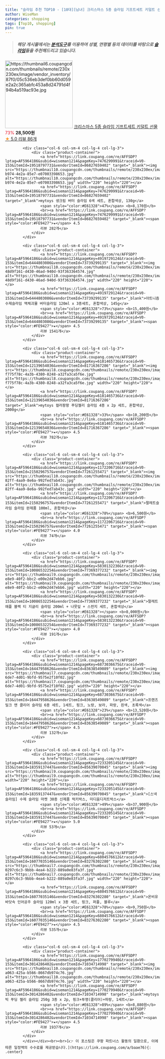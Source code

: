 ```yaml
---
title: "슬라임 추천 TOP10 - [10대][남녀] 크리스마스 5종 슬라임 기프트세트 키덜트 선물"
author: WiseMan
categories: shopping
tags: [Top10, shopping]
pin: true
---
```


> ##### 해당 게시물에서는 [**분석도구**](https://itemscout.io/)를 이용하여 **성별**, **연령별** 등의 데이터를 바탕으로 [**슬라임**](https://link.coupang.com/a/baae76)들을 추천해드리고 있습니다.
<div class="container"><div class="row">
            <div class="col-6 col-sm-4 col-lg-4 col-lg-3">
                <div class="product-container">
                    <a href="https://link.coupang.com/re/AFFSDP?lptag=AF5964186&subid=wiseman1214&pageKey=7733492030&traceid=V0-153&itemId=20787346584&vendorItemId=84198215837" target="_blank"><img src="https://thumbnail6.coupangcdn.com/thumbnails/remote/230x230ex/image/vendor_inventory/87f0/05c536eb3def0bb60d059e2a2c365abfc453a8d24791d4f94b4a519ac93e.jpg" alt="https://thumbnail6.coupangcdn.com/thumbnails/remote/230x230ex/image/vendor_inventory/87f0/05c536eb3def0bb60d059e2a2c365abfc453a8d24791d4f94b4a519ac93e.jpg" width="220" height="220"></a>
                    <a href="https://link.coupang.com/re/AFFSDP?lptag=AF5964186&subid=wiseman1214&pageKey=7733492030&traceid=V0-153&itemId=20787346584&vendorItemId=84198215837" target="_blank">크리스마스 5종 슬라임 기프트세트 키덜트 선물</a>
                    <span style="color:#E61328">73%</span> <b>28,500원</b>
                    <br><a href="https://link.coupang.com/re/AFFSDP?lptag=AF5964186&subid=wiseman1214&pageKey=7733492030&traceid=V0-153&itemId=20787346584&vendorItemId=84198215837" target="_blank"><span style="color:#FE9427">★</span> 5.0
                    리뷰 86개</a>
                </div>
            </div>
            
            <div class="col-6 col-sm-4 col-lg-4 col-lg-3">
                <div class="product-container">
                    <a href="https://link.coupang.com/re/AFFSDP?lptag=AF5964186&subid=wiseman1214&pageKey=7476299991&traceid=V0-153&itemId=19518797731&vendorItemId=86827659402" target="_blank"><img src="https://thumbnail10.coupangcdn.com/thumbnails/remote/230x230ex/image/retail/images/2023/08/09/11/9/04a5cb4d-b974-4e2a-85e7-e07003398653.jpg" alt="https://thumbnail10.coupangcdn.com/thumbnails/remote/230x230ex/image/retail/images/2023/08/09/11/9/04a5cb4d-b974-4e2a-85e7-e07003398653.jpg" width="220" height="220"></a>
                    <a href="https://link.coupang.com/re/AFFSDP?lptag=AF5964186&subid=wiseman1214&pageKey=7476299991&traceid=V0-153&itemId=19518797731&vendorItemId=86827659402" target="_blank">mytoys 생크림 버터 슬라임 6색 세트, 혼합색상, 130g</a>
                    <span style="color:#E61328">47%</span> <b>8,170원</b>
                    <br><a href="https://link.coupang.com/re/AFFSDP?lptag=AF5964186&subid=wiseman1214&pageKey=7476299991&traceid=V0-153&itemId=19518797731&vendorItemId=86827659402" target="_blank"><span style="color:#FE9427">★</span> 4.5
                    리뷰 282개</a>
                </div>
            </div>
            
            <div class="col-6 col-sm-4 col-lg-4 col-lg-3">
                <div class="product-container">
                    <a href="https://link.coupang.com/re/AFFSDP?lptag=AF5964186&subid=wiseman1214&pageKey=4919729124&traceid=V0-153&itemId=6444803086&vendorItemId=73739299135" target="_blank"><img src="https://thumbnail10.coupangcdn.com/thumbnails/remote/230x230ex/image/retail/images/8921858909670729-48d9f161-d430-46ad-940d-93f363364574.jpg" alt="https://thumbnail10.coupangcdn.com/thumbnails/remote/230x230ex/image/retail/images/8921858909670729-48d9f161-d430-46ad-940d-93f363364574.jpg" width="220" height="220"></a>
                    <a href="https://link.coupang.com/re/AFFSDP?lptag=AF5964186&subid=wiseman1214&pageKey=4919729124&traceid=V0-153&itemId=6444803086&vendorItemId=73739299135" target="_blank">아트니즘 수제슬라임 액체괴물 버터슬라임 120ml x 3종세트, 혼합색상, 145g</a>
                    <span style="color:#E61328">73%</span> <b>15,400원</b>
                    <br><a href="https://link.coupang.com/re/AFFSDP?lptag=AF5964186&subid=wiseman1214&pageKey=4919729124&traceid=V0-153&itemId=6444803086&vendorItemId=73739299135" target="_blank"><span style="color:#FE9427">★</span> 4.5
                    리뷰 1541개</a>
                </div>
            </div>
            
            <div class="col-6 col-sm-4 col-lg-4 col-lg-3">
                <div class="product-container">
                    <a href="https://link.coupang.com/re/AFFSDP?lptag=AF5964186&subid=wiseman1214&pageKey=6181465736&traceid=V0-153&itemId=12139654036&vendorItemId=81716367286" target="_blank"><img src="https://thumbnail8.coupangcdn.com/thumbnails/remote/230x230ex/image/retail/images/2960000693047090-f775f78c-4a3b-4380-8248-a32fa3ca5f6e.jpg" alt="https://thumbnail8.coupangcdn.com/thumbnails/remote/230x230ex/image/retail/images/2960000693047090-f775f78c-4a3b-4380-8248-a32fa3ca5f6e.jpg" width="220" height="220"></a>
                    <a href="https://link.coupang.com/re/AFFSDP?lptag=AF5964186&subid=wiseman1214&pageKey=6181465736&traceid=V0-153&itemId=12139654036&vendorItemId=81716367286" target="_blank">mytoys 컬러팡팡 푸딩젤리 슬라임 4종 x 2p 세트, 혼합색상, 2000g</a>
                    <span style="color:#E61328">33%</span> <b>10,200원</b>
                    <br><a href="https://link.coupang.com/re/AFFSDP?lptag=AF5964186&subid=wiseman1214&pageKey=6181465736&traceid=V0-153&itemId=12139654036&vendorItemId=81716367286" target="_blank"><span style="color:#FE9427">★</span> 4.5
                    리뷰 782개</a>
                </div>
            </div>
            
            <div class="col-6 col-sm-4 col-lg-4 col-lg-3">
                <div class="product-container">
                    <a href="https://link.coupang.com/re/AFFSDP?lptag=AF5964186&subid=wiseman1214&pageKey=1172206716&traceid=V0-153&itemId=2150296757&vendorItemId=77261255471" target="_blank"><img src="https://thumbnail10.coupangcdn.com/thumbnails/remote/230x230ex/image/retail/images/2021/07/07/17/2/9e8554d3-82ff-4aa9-8e6a-992fed7ab43c.jpg" alt="https://thumbnail10.coupangcdn.com/thumbnails/remote/230x230ex/image/retail/images/2021/07/07/17/2/9e8554d3-82ff-4aa9-8e6a-992fed7ab43c.jpg" width="220" height="220"></a>
                    <a href="https://link.coupang.com/re/AFFSDP?lptag=AF5964186&subid=wiseman1214&pageKey=1172206716&traceid=V0-153&itemId=2150296757&vendorItemId=77261255471" target="_blank">팔레트슬라임 슬라임 완제품 100ml, 혼합색상</a>
                    <span style="color:#E61328">78%</span> <b>6,500원</b>
                    <br><a href="https://link.coupang.com/re/AFFSDP?lptag=AF5964186&subid=wiseman1214&pageKey=1172206716&traceid=V0-153&itemId=2150296757&vendorItemId=77261255471" target="_blank"><span style="color:#FE9427">★</span> 4.0
                    리뷰 74개</a>
                </div>
            </div>
            
            <div class="col-6 col-sm-4 col-lg-4 col-lg-3">
                <div class="product-container">
                    <a href="https://link.coupang.com/re/AFFSDP?lptag=AF5964186&subid=wiseman1214&pageKey=5830132230&traceid=V0-153&itemId=10086532254&vendorItemId=77369377232" target="_blank"><img src="https://thumbnail9.coupangcdn.com/thumbnails/remote/230x230ex/image/retail/images/2021/06/25/14/1/439fd849-e8e9-40f2-bbc2-e00e2d47ebb6.jpg" alt="https://thumbnail9.coupangcdn.com/thumbnails/remote/230x230ex/image/retail/images/2021/06/25/14/1/439fd849-e8e9-40f2-bbc2-e00e2d47ebb6.jpg" width="220" height="220"></a>
                    <a href="https://link.coupang.com/re/AFFSDP?lptag=AF5964186&subid=wiseman1214&pageKey=5830132230&traceid=V0-153&itemId=10086532254&vendorItemId=77369377232" target="_blank">팔레트 애플 블랙 티 지글리 슬라임 200ml + 나뭇잎 + 스펀지 세트, 혼합색상</a>
                    <span style="color:#E61328"></span> <b>8,000원</b>
                    <br><a href="https://link.coupang.com/re/AFFSDP?lptag=AF5964186&subid=wiseman1214&pageKey=5830132230&traceid=V0-153&itemId=10086532254&vendorItemId=77369377232" target="_blank"><span style="color:#FE9427">★</span> 4.0
                    리뷰 191개</a>
                </div>
            </div>
            
            <div class="col-6 col-sm-4 col-lg-4 col-lg-3">
                <div class="product-container">
                    <a href="https://link.coupang.com/re/AFFSDP?lptag=AF5964186&subid=wiseman1214&pageKey=6873036675&traceid=V0-153&itemId=16447958626&vendorItemId=83638549089" target="_blank"><img src="https://thumbnail7.coupangcdn.com/thumbnails/remote/230x230ex/image/retail/images/2022/10/27/17/3/a477b619-6de7-4d01-9bfd-9575e2f10f02.jpg" alt="https://thumbnail7.coupangcdn.com/thumbnails/remote/230x230ex/image/retail/images/2022/10/27/17/3/a477b619-6de7-4d01-9bfd-9575e2f10f02.jpg" width="220" height="220"></a>
                    <a href="https://link.coupang.com/re/AFFSDP?lptag=AF5964186&subid=wiseman1214&pageKey=6873036675&traceid=V0-153&itemId=16447958626&vendorItemId=83638549089" target="_blank">프랜즈 밀크 앤 클리어 슬라임 6종 세트, 1세트, 핑크, 노랑, 보라, 파랑, 흰색, 초록색</a>
                    <span style="color:#E61328">23%</span> <b>13,520원</b>
                    <br><a href="https://link.coupang.com/re/AFFSDP?lptag=AF5964186&subid=wiseman1214&pageKey=6873036675&traceid=V0-153&itemId=16447958626&vendorItemId=83638549089" target="_blank"><span style="color:#FE9427">★</span> 4.5
                    리뷰 132개</a>
                </div>
            </div>
            
            <div class="col-6 col-sm-4 col-lg-4 col-lg-3">
                <div class="product-container">
                    <a href="https://link.coupang.com/re/AFFSDP?lptag=AF5964186&subid=wiseman1214&pageKey=7233205145&traceid=V0-153&itemId=18359137447&vendorItemId=85639070045" target="_blank"><img src="https://thumbnail9.coupangcdn.com/thumbnails/remote/230x230ex/image/vendor_inventory/32f6/b3ecbfa505fd9e7407bafcf3bf9dca03fa126ecd929cfaca066bafba8524.jpg" alt="https://thumbnail9.coupangcdn.com/thumbnails/remote/230x230ex/image/vendor_inventory/32f6/b3ecbfa505fd9e7407bafcf3bf9dca03fa126ecd929cfaca066bafba8524.jpg" width="220" height="220"></a>
                    <a href="https://link.coupang.com/re/AFFSDP?lptag=AF5964186&subid=wiseman1214&pageKey=7233205145&traceid=V0-153&itemId=18359137447&vendorItemId=85639070045" target="_blank">[스낵슬라임] 수제 슬라임 마켓 30종 신제품 럭키박스, 미디움디저트박스</a>
                    <span style="color:#E61328">49%</span> <b>37,900원</b>
                    <br><a href="https://link.coupang.com/re/AFFSDP?lptag=AF5964186&subid=wiseman1214&pageKey=7233205145&traceid=V0-153&itemId=18359137447&vendorItemId=85639070045" target="_blank"><span style="color:#FE9427">★</span> 5.0
                    리뷰 53개</a>
                </div>
            </div>
            
            <div class="col-6 col-sm-4 col-lg-4 col-lg-3">
                <div class="product-container">
                    <a href="https://link.coupang.com/re/AFFSDP?lptag=AF5964186&subid=wiseman1214&pageKey=6804576612&traceid=V0-153&itemId=16077035146&vendorItemId=83276302280" target="_blank"><img src="https://thumbnail7.coupangcdn.com/thumbnails/remote/230x230ex/image/retail/images/1042563246904542-0297c6c3-9bbb-4ea4-b222-889a0e83fa3f.jpg" alt="https://thumbnail7.coupangcdn.com/thumbnails/remote/230x230ex/image/retail/images/1042563246904542-0297c6c3-9bbb-4ea4-b222-889a0e83fa3f.jpg" width="220" height="220"></a>
                    <a href="https://link.coupang.com/re/AFFSDP?lptag=AF5964186&subid=wiseman1214&pageKey=6804576612&traceid=V0-153&itemId=16077035146&vendorItemId=83276302280" target="_blank">온비유 바닷속 인어공주 슬라임 120ml x 3종 세트, 핑크, 퍼플, 블루</a>
                    <span style="color:#E61328">78%</span> <b>9,750원</b>
                    <br><a href="https://link.coupang.com/re/AFFSDP?lptag=AF5964186&subid=wiseman1214&pageKey=6804576612&traceid=V0-153&itemId=16077035146&vendorItemId=83276302280" target="_blank"><span style="color:#FE9427">★</span> 4.5
                    리뷰 535개</a>
                </div>
            </div>
            
            <div class="col-6 col-sm-4 col-lg-4 col-lg-3">
                <div class="product-container">
                    <a href="https://link.coupang.com/re/AFFSDP?lptag=AF5964186&subid=wiseman1214&pageKey=1770279940&traceid=V0-153&itemId=3014286402&vendorItemId=71034714998" target="_blank"><img src="https://thumbnail10.coupangcdn.com/thumbnails/remote/230x230ex/image/retail/images/2020/07/03/19/9/5d9d9e7b-a063-425a-b566-8667db974c76.jpg" alt="https://thumbnail10.coupangcdn.com/thumbnails/remote/230x230ex/image/retail/images/2020/07/03/19/9/5d9d9e7b-a063-425a-b566-8667db974c76.jpg" width="220" height="220"></a>
                    <a href="https://link.coupang.com/re/AFFSDP?lptag=AF5964186&subid=wiseman1214&pageKey=1770279940&traceid=V0-153&itemId=3014286402&vendorItemId=71034714998" target="_blank">mytoys 빅 푸딩 젤리 슬라임 250g 3종 x 2p, 핑크+투명(클리어)+파랑, 1세트</a>
                    <span style="color:#E61328">89%</span> <b>8,880원</b>
                    <br><a href="https://link.coupang.com/re/AFFSDP?lptag=AF5964186&subid=wiseman1214&pageKey=1770279940&traceid=V0-153&itemId=3014286402&vendorItemId=71034714998" target="_blank"><span style="color:#FE9427">★</span> 4.5
                    리뷰 1937개</a>
                </div>
            </div>
            </div></div><br><br>[👉 이 포스팅은 쿠팡 파트너스 활동의 일환으로, 이에 따른 일정액의 수수료를 제공받습니다.](https://link.coupang.com/a/baae76){: .center}